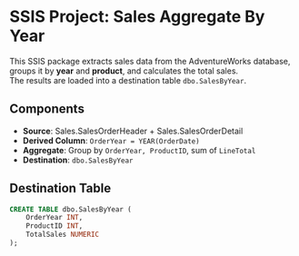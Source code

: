 # SSIS Project: Sales Aggregate By Year

This SSIS package extracts sales data from the AdventureWorks database,  
groups it by **year** and **product**, and calculates the total sales.  
The results are loaded into a destination table `dbo.SalesByYear`.

## Components
- **Source**: Sales.SalesOrderHeader + Sales.SalesOrderDetail
- **Derived Column**: `OrderYear = YEAR(OrderDate)`
- **Aggregate**: Group by `OrderYear, ProductID`, sum of `LineTotal`
- **Destination**: `dbo.SalesByYear`

## Destination Table
```sql
CREATE TABLE dbo.SalesByYear (
    OrderYear INT,
    ProductID INT,
    TotalSales NUMERIC
);

